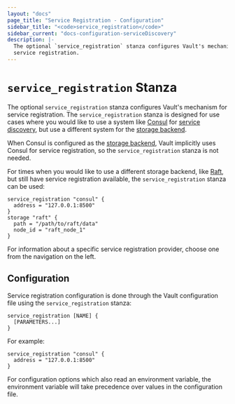 ```yaml
---
layout: "docs"
page_title: "Service Registration - Configuration"
sidebar_title: "<code>service_registration</code>"
sidebar_current: "docs-configuration-serviceDiscovery"
description: |-
  The optional `service_registration` stanza configures Vault's mechanism for
  service registration.  
---
```


# `service_registration` Stanza

The optional `service_registration` stanza configures Vault's mechanism for
service registration.  The `service_registration` stanza is designed for use cases
where you would like to use a system like [Consul][consul] for [service
discovery][consul-discovery], but use a different system for the [storage
backend][storage-backend].  

When Consul is configured as the [storage backend][consul-backend], Vault
implicitly uses Consul for service registration, so the `service_registration` stanza
is not needed.  

For times when you would like to use a different storage backend, like
[Raft][raft-backend], but still have service registration available, the
`service_registration` stanza can be used:

```hcl
service_registration "consul" {
  address = "127.0.0.1:8500"
}
storage "raft" {
  path = "/path/to/raft/data"
  node_id = "raft_node_1"
}
```

For information about a specific service registration provider, choose one from
the navigation on the left.

## Configuration

Service registration configuration is done through the Vault configuration file
using the `service_registration` stanza:

```hcl
service_registration [NAME] {
  [PARAMETERS...]
}
```

For example:

```hcl
service_registration "consul" {
  address = "127.0.0.1:8500"
}
```

For configuration options which also read an environment variable, the
environment variable will take precedence over values in the configuration
file.

[consul]: https://www.consul.io/
[consul-discovery]: https://www.consul.io/discovery.html
[storage-backend]: /docs/configuration/storage/index.html
[consul-backend]: /docs/configuration/storage/consul.html
[raft-backend]: /docs/configuration/storage/raft.html
